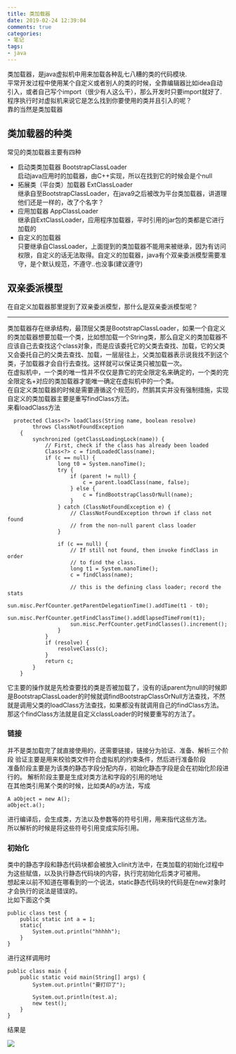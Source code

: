 ```yaml
---
title: 类加载器
date: 2019-02-24 12:39:04
comments: true
categories: 
- 笔记
tags: 
- java
---
```


类加载器，是java虚拟机中用来加载各种乱七八糟的类的代码模块.  
平常开发过程中使用某个自定义或者别人的类的时候，全靠编辑器比如idea自动引入，或者自己写个import（很少有人这么干），那么开发时只要import就好了.  
程序执行时对虚拟机来说它是怎么找到你要使用的类并且引入的呢？  
靠的当然是类加载器  
<!-- more -->
## 类加载器的种类  

常见的类加载器主要有四种  

* 启动类类加载器 BootstrapClassLoader   
启动java应用时的加载器，由C++实现，所以在找到它的时候会是个null
* 拓展类（平台类）加载器 ExtClassLoader  
继承自至BootstrapClassLoader，在java9之后被改为平台类加载器，讲道理他们还是一样的，改了个名字？  
* 应用加载器 AppClassLoader  
继承自ExtClassLoader，应用程序加载器，平时引用的jar包的类都是它进行加载的   
* 自定义的加载器  
只要继承自ClassLoader，上面提到的类加载器不能用来被继承，因为有访问权限，自定义的话无法取得。自定义的加载器，java有个双亲委派模型需要准守，是个默认规范，不遵守..也没事(建议遵守)    
  
  
##  双亲委派模型   
在自定义加载器那里提到了双亲委派模型，那什么是双亲委派模型呢？     

----  
   
类加载器存在继承结构，最顶层父类是BootstrapClassLoader，如果一个自定义的类加载器想要加载一个类，比如想加载一个String类，那么自定义的类加载器不应该自己去查找这个class对象，而是应该委托它的父类去查找、加载，它的父类又会委托自己的父类去查找、加载，一层层往上，父类加载器表示说我找不到这个类，子加载器才会自行去查找。这样就可以保证类只被加载一次。  
在虚拟机中，一个类的唯一性并不仅仅是靠它的完全限定名来确定的，一个类的完全限定名+对应的类加载器才能唯一确定在虚拟机中的一个类。  
在自定义类加载器的时候是需要遵循这个规范的，然鹅其实并没有强制措施，实现自定义的类加载器主要是重写findClass方法。  
来看loadClass方法  
```  
  protected Class<?> loadClass(String name, boolean resolve)
        throws ClassNotFoundException
    {
        synchronized (getClassLoadingLock(name)) {
            // First, check if the class has already been loaded
            Class<?> c = findLoadedClass(name);
            if (c == null) {
                long t0 = System.nanoTime();
                try {
                    if (parent != null) {
                        c = parent.loadClass(name, false);
                    } else {
                        c = findBootstrapClassOrNull(name);
                    }
                } catch (ClassNotFoundException e) {
                    // ClassNotFoundException thrown if class not found
                    // from the non-null parent class loader
                }

                if (c == null) {
                    // If still not found, then invoke findClass in order
                    // to find the class.
                    long t1 = System.nanoTime();
                    c = findClass(name);

                    // this is the defining class loader; record the stats
                    sun.misc.PerfCounter.getParentDelegationTime().addTime(t1 - t0);
                    sun.misc.PerfCounter.getFindClassTime().addElapsedTimeFrom(t1);
                    sun.misc.PerfCounter.getFindClasses().increment();
                }
            }
            if (resolve) {
                resolveClass(c);
            }
            return c;
        }
    }

```
它主要的操作就是先检查要找的类是否被加载了，没有的话parent为null的时候即是BootstrapClassLoader的时候就调findBootstrapClassOrNull方法查找，不然就是调用父类的loadClass方法查找，如果都没有就调用自己的findClass方法。     
那这个findClass方法就是自定义classLoader的时候要重写的方法了。     
### 链接
并不是类加载完了就直接使用的，还需要链接，链接分为验证、准备、解析三个阶段
验证主要是用来校验类文件符合虚拟机的约束条件，然后进行准备阶段  
准备阶段主要是为该类的静态字段分配内存，初始化静态字段是会在初始化阶段进行的。
解析阶段主要是生成对类方法和字段的引用的地址  
在其他类引用某个类的时候，比如类A的a方法，写成  
```
A aObject = new A();
aObject.a();
```
进行编译后，会生成类，方法以及参数等的符号引用，用来指代这些方法。  
所以解析的时候是将这些符号引用变成实际引用。  
### 初始化  
类中的静态字段和静态代码块都会被放入clinit方法中，在类加载的初始化过程中为这些赋值，以及执行静态代码块的内容，执行完初始化后类才可被用。  
想起来以前不知道在哪看到的一个说法，static静态代码块的代码是在new对象时才会执行的说法是错误的。  
比如下面这个类  
```  
public class test {
    public static int a = 1;
    static{
        System.out.println("hhhhh");
    }
}
```
进行这样调用时  
```  
public class main {
    public static void main(String[] args) {
        System.out.println("要打印了");

        System.out.println(test.a);
        new test();
    }
}
```
结果是    

![](/images/imageForPost/类加载器-pic-1.png)






